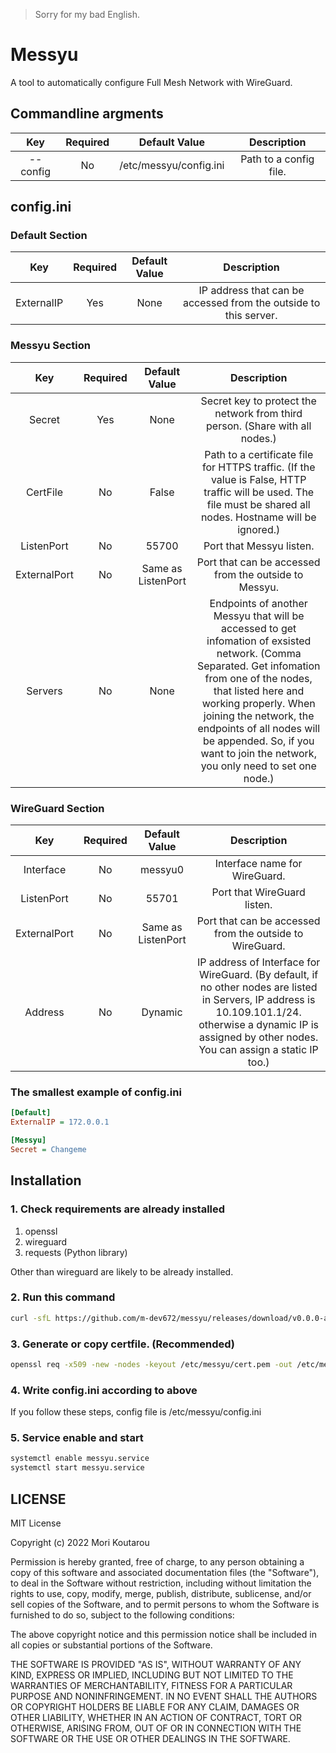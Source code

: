 > Sorry for my bad English.

# Messyu
A tool to automatically configure Full Mesh Network with WireGuard.

## Commandline argments
| Key | Required | Default Value | Description |
|:---:|:---:|:---:|:---:| 
| --config | No | /etc/messyu/config.ini | Path to a config file. |

## config.ini

### Default Section

| Key | Required | Default Value | Description |
|:---:|:---:|:---:|:---:| 
| ExternalIP | Yes | None | IP address that can be accessed from the outside to this server. |

### Messyu Section

| Key | Required | Default Value | Description |
|:---:|:---:|:---:|:---:| 
| Secret | Yes | None | Secret key to protect the network from third person. (Share with all nodes.) |
| CertFile | No | False | Path to a certificate file for HTTPS traffic. (If the value is False, HTTP traffic will be used. The file must be shared all nodes. Hostname will be ignored.) |
| ListenPort | No | 55700 | Port that Messyu listen. |
| ExternalPort | No | Same as ListenPort | Port that can be accessed from the outside to Messyu. |
| Servers | No | None | Endpoints of another Messyu that will be accessed to get infomation of exsisted network. (Comma Separated. Get infomation from one of the nodes, that listed here and working properly. When joining the network, the endpoints of all nodes will be appended. So, if you want to join the network, you only need to set one node.) |

### WireGuard Section

| Key | Required | Default Value | Description |
|:---:|:---:|:---:|:---:| 
| Interface | No | messyu0 | Interface name for WireGuard. |
| ListenPort | No | 55701 | Port that WireGuard listen. |
| ExternalPort | No | Same as ListenPort | Port that can be accessed from the outside to WireGuard. |
| Address | No | Dynamic | IP address of Interface for WireGuard. (By default, if no other nodes are listed in Servers, IP address is 10.109.101.1/24. otherwise a dynamic IP is assigned by other nodes. You can assign a static IP too.) |

### The smallest example of config.ini

```ini:config.ini
[Default]
ExternalIP = 172.0.0.1

[Messyu]
Secret = Changeme
```

## Installation

### 1. Check requirements are already installed
1. openssl
1. wireguard
1. requests (Python library)

Other than wireguard are likely to be already installed.

### 2. Run this command

```bash
curl -sfL https://github.com/m-dev672/messyu/releases/download/v0.0.0-alpha/install.sh | sh -
```

### 3. Generate or copy certfile. (Recommended)
```bash
openssl req -x509 -new -nodes -keyout /etc/messyu/cert.pem -out /etc/messyu/cert.pem -subj "/"
```

### 4. Write config.ini according to above
If you follow these steps, config file is /etc/messyu/config.ini

### 5. Service enable and start

```bash
systemctl enable messyu.service
systemctl start messyu.service
```

## LICENSE
MIT License

Copyright (c) 2022 Mori Koutarou

Permission is hereby granted, free of charge, to any person obtaining a copy
of this software and associated documentation files (the "Software"), to deal
in the Software without restriction, including without limitation the rights
to use, copy, modify, merge, publish, distribute, sublicense, and/or sell
copies of the Software, and to permit persons to whom the Software is
furnished to do so, subject to the following conditions:

The above copyright notice and this permission notice shall be included in all
copies or substantial portions of the Software.

THE SOFTWARE IS PROVIDED "AS IS", WITHOUT WARRANTY OF ANY KIND, EXPRESS OR
IMPLIED, INCLUDING BUT NOT LIMITED TO THE WARRANTIES OF MERCHANTABILITY,
FITNESS FOR A PARTICULAR PURPOSE AND NONINFRINGEMENT. IN NO EVENT SHALL THE
AUTHORS OR COPYRIGHT HOLDERS BE LIABLE FOR ANY CLAIM, DAMAGES OR OTHER
LIABILITY, WHETHER IN AN ACTION OF CONTRACT, TORT OR OTHERWISE, ARISING FROM,
OUT OF OR IN CONNECTION WITH THE SOFTWARE OR THE USE OR OTHER DEALINGS IN THE
SOFTWARE.
